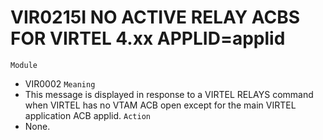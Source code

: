 # VIR0215I NO ACTIVE RELAY ACBS FOR VIRTEL 4.xx APPLID=applid
`Module`
- VIR0002
`Meaning`
- This message is displayed in response to a VIRTEL RELAYS command when VIRTEL has no VTAM ACB open except for the main VIRTEL application ACB applid.
`Action`
- None.
